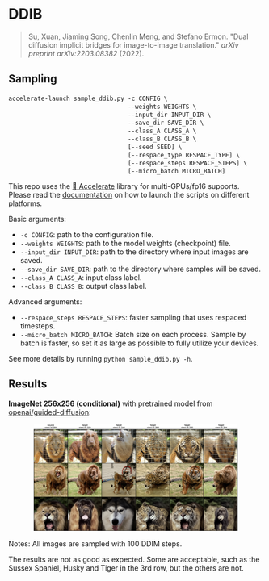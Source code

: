 # DDIB

> Su, Xuan, Jiaming Song, Chenlin Meng, and Stefano Ermon. "Dual diffusion implicit bridges for image-to-image translation." *arXiv preprint arXiv:2203.08382* (2022).



## Sampling

```shell
accelerate-launch sample_ddib.py -c CONFIG \
                                 --weights WEIGHTS \
                                 --input_dir INPUT_DIR \
                                 --save_dir SAVE_DIR \
                                 --class_A CLASS_A \
                                 --class_B CLASS_B \
                                 [--seed SEED] \
                                 [--respace_type RESPACE_TYPE] \
                                 [--respace_steps RESPACE_STEPS] \
                                 [--micro_batch MICRO_BATCH]
```

This repo uses the [🤗 Accelerate](https://huggingface.co/docs/accelerate/index) library for multi-GPUs/fp16 supports. Please read the [documentation](https://huggingface.co/docs/accelerate/basic_tutorials/launch#using-accelerate-launch) on how to launch the scripts on different platforms.

Basic arguments:

- `-c CONFIG`: path to the configuration file.
- `--weights WEIGHTS`: path to the model weights (checkpoint) file.
- `--input_dir INPUT_DIR`: path to the directory where input images are saved.
- `--save_dir SAVE_DIR`: path to the directory where samples will be saved.
- `--class_A CLASS_A`: input class label.
- `--class_B CLASS_B`: output class label.

Advanced arguments:
 
- `--respace_steps RESPACE_STEPS`: faster sampling that uses respaced timesteps.
- `--micro_batch MICRO_BATCH`: Batch size on each process. Sample by batch is faster, so set it as large as possible to fully utilize your devices.

See more details by running `python sample_ddib.py -h`.



## Results

**ImageNet 256x256 (conditional)** with pretrained model from [openai/guided-diffusion](https://github.com/openai/guided-diffusion):

<p align="center">
  <img src="../assets/ddib-imagenet.png" width=80% />
</p>

Notes: All images are sampled with 100 DDIM steps.

The results are not as good as expected. Some are acceptable, such as the Sussex Spaniel, Husky and Tiger in the 3rd row, but the others are not.

